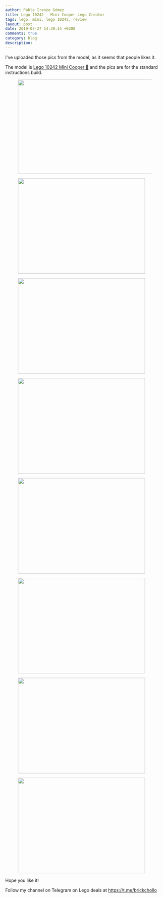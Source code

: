 ```yaml
---
author: Pablo Iranzo Gómez
title: Lego 10242 - Mini Cooper Lego Creator
tags: lego, mini, lego 10242, review
layout: post
date: 2019-07-27 14:39:14 +0200
comments: true
category: blog
description:
---
```



I've uploaded those pics from the model, as it seems that people likes it.

The model is [Lego 10242 Mini Cooper 🛒](https://www.amazon.es/dp/B00M0ETSWU?tag=redken-21)
and the pics are for the standard instructions build.

<div class="elegant-gallery" itemscope itemtype="http://schema.org/ImageGallery">
 <figure itemprop="associatedMedia" itemscope itemtype="http://schema.org/ImageObject">
        <a href="https://i.imgur.com/ewbaE5b.jpg.jpg" itemprop="contentUrl" data-size="5312x2988">
            <img src="https://i.imgur.com/ewbaE5b.jpg" width="531" height="298" itemprop="thumbnail" alt="" />
        </a>
        <figcaption itemprop="caption description"></figcaption>
    </figure>
 <figure itemprop="associatedMedia" itemscope itemtype="http://schema.org/ImageObject">
        <a href="https://i.imgur.com/ndvDhi4.jpg.jpg" itemprop="contentUrl" data-size="2984x5312">
            <img src="https://i.imgur.com/ndvDhi4.jpg" width="403" height="302" itemprop="thumbnail" alt="" />
        </a>
        <figcaption itemprop="caption description"></figcaption>
    </figure>
 <figure itemprop="associatedMedia" itemscope itemtype="http://schema.org/ImageObject">
        <a href="https://i.imgur.com/ocHIcX3.jpg.jpg" itemprop="contentUrl" data-size="2984x5312">
            <img src="https://i.imgur.com/ocHIcX3.jpg" width="403" height="302" itemprop="thumbnail" alt="" />
        </a>
        <figcaption itemprop="caption description"></figcaption>
    </figure>
 <figure itemprop="associatedMedia" itemscope itemtype="http://schema.org/ImageObject">
        <a href="https://i.imgur.com/nkJ37xk.jpg.jpg" itemprop="contentUrl" data-size="2984x5312">
            <img src="https://i.imgur.com/nkJ37xk.jpg" width="403" height="302" itemprop="thumbnail" alt="" />
        </a>
        <figcaption itemprop="caption description"></figcaption>
    </figure>
 <figure itemprop="associatedMedia" itemscope itemtype="http://schema.org/ImageObject">
        <a href="https://i.imgur.com/RN3zp86.jpg.jpg" itemprop="contentUrl" data-size="2984x5312">
            <img src="https://i.imgur.com/RN3zp86.jpg" width="403" height="302" itemprop="thumbnail" alt="" />
        </a>
        <figcaption itemprop="caption description"></figcaption>
    </figure>
 <figure itemprop="associatedMedia" itemscope itemtype="http://schema.org/ImageObject">
        <a href="https://i.imgur.com/WZ5VIk8.jpg.jpg" itemprop="contentUrl" data-size="2984x5312">
            <img src="https://i.imgur.com/WZ5VIk8.jpg" width="403" height="302" itemprop="thumbnail" alt="" />
        </a>
        <figcaption itemprop="caption description"></figcaption>
    </figure>
 <figure itemprop="associatedMedia" itemscope itemtype="http://schema.org/ImageObject">
        <a href="https://i.imgur.com/s0t0PPb.jpg.jpg" itemprop="contentUrl" data-size="2984x5312">
            <img src="https://i.imgur.com/s0t0PPb.jpg" width="403" height="302" itemprop="thumbnail" alt="" />
        </a>
        <figcaption itemprop="caption description"></figcaption>
    </figure>
 <figure itemprop="associatedMedia" itemscope itemtype="http://schema.org/ImageObject">
        <a href="https://i.imgur.com/XS8MGtv.jpg.jpg" itemprop="contentUrl" data-size="2984x5312">
            <img src="https://i.imgur.com/XS8MGtv.jpg" width="403" height="302" itemprop="thumbnail" alt="" />
        </a>
        <figcaption itemprop="caption description"></figcaption>
    </figure>
</div>

Hope you like it!

Follow my channel on Telegram on Lego deals at <https://t.me/brickchollo>
